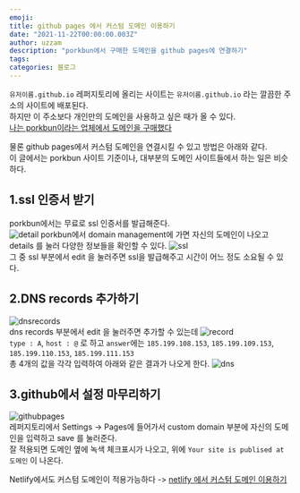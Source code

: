 ```yaml
---
emoji: 
title: github pages 에서 커스텀 도메인 이용하기
date: "2021-11-22T00:00:00.003Z"
author: uzzam
description: "porkbun에서 구매한 도메인을 github pages에 연결하기"
tags: 
categories: 블로그
---
```


`유저이름.github.io` 레퍼지토리에 올리는 사이트는 `유저이름.github.io` 라는 깔끔한 주소의 사이트에 배포된다.  
하지만 이 주소보다 개인만의 도메인을 사용하고 싶은 때가 올 수 있다.  
[나는 porkbun이라는 업체에서 도메인을 구매했다](/blog/buy-domain/)

물론 github pages에서 커스텀 도메인을 연결시킬 수 있고 방법은 아래와 같다.  
이 글에서는 porkbun 사이트 기준이나, 대부분의 도메인 사이트들에서 하는 일은 비슷하다.  

## 1.ssl 인증서 받기 
porkbun에서는 무료로 ssl 인증서를 발급해준다.  
![detail](/images/details.png)
porkbun에서 domain management에 가면 자신의 도메인이 나오고 details 를 눌러 다양한 정보들을 확인할 수 있다.
![ssl](/images/ssl.png)  
그 중 ssl 부분에서 edit 을 눌러주면 ssl을 발급해주고 시간이 어느 정도 소요될 수 있다. 

## 2.DNS records 추가하기
![dnsrecords](/images/dnsrecords.png)  
dns records 부분에서 edit 을 눌러주면 추가할 수 있는데
![record](/images/record.png)  
`type : A`, `host : @` 로 하고 `answer`에는 `185.199.108.153`, `185.199.109.153`, `185.199.110.153`, `185.199.111.153`  
총 4개의 값을 각각 입력하여 아래와 같은 결과가 나오게 한다.
![dns](/images/records.png)

## 3.github에서 설정 마무리하기
![githubpages](/images/githubpages.png)  
레퍼지토리에서 Settings -> Pages에 들어가서 custom domain 부분에 자신의 도메인을 입력하고 save 를 눌러준다.  
잘 적용되면 도메인 옆에 녹색 체크표시가 나오고, 위에 `Your site is publised at 도메인` 이 나온다.

Netlify에서도 커스텀 도메인이 적용가능하다 -> [netlify 에서 커스텀 도메인 이용하기](/blog/apply-custom-domain-on-netlify/)

```toc

```